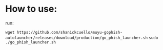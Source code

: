 # How to use:

run: 

`wget https://github.com/shanickcuello/muyu-gophish-autolauncher/releases/download/production/go_phish_launcher.sh`
`sudo ./go_phish_launcher.sh`

